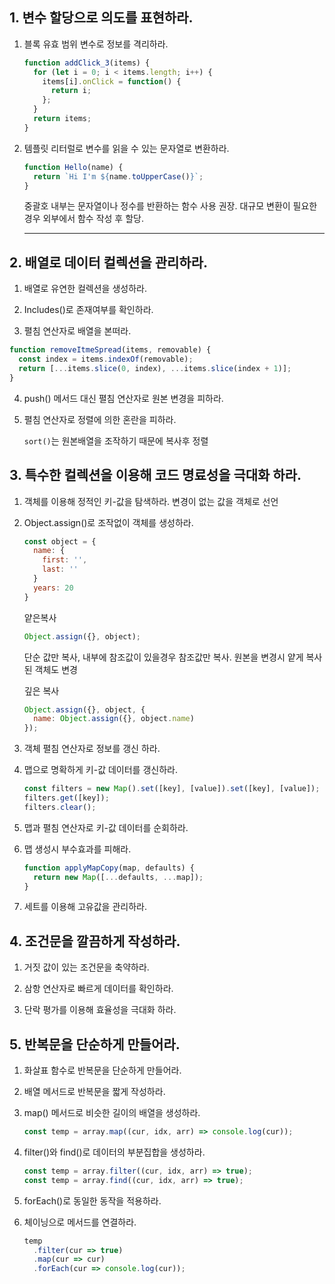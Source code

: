 ## 1. 변수 할당으로 의도를 표현하라.

1. 블록 유효 범위 변수로 정보를 격리하라.
   ```javascript
   function addClick_3(items) {
     for (let i = 0; i < items.length; i++) {
       items[i].onClick = function() {
         return i;
       };
     }
     return items;
   }
   ```
2. 템플릿 리터럴로 변수를 읽을 수 있는 문자열로 변환하라.

   ```javascript
   function Hello(name) {
     return `Hi I'm ${name.toUpperCase()}`;
   }
   ```

   중괄호 내부는 문자열이나 정수를 반환하는 함수 사용 권장.
   대규모 변환이 필요한 경우 외부에서 함수 작성 후 할당.

   ***

## 2. 배열로 데이터 컬렉션을 관리하라.

1. 배열로 유연한 컬렉션을 생성하라.

2. Includes()로 존재여부를 확인하라.

3. 펼침 연산자로 배열을 본떠라.

```javascript
function removeItmeSpread(items, removable) {
  const index = items.indexOf(removable);
  return [...items.slice(0, index), ...items.slice(index + 1)];
}
```

4. push() 메서드 대신 펼침 연산자로 원본 변경을 피하라.

5. 펼침 연산자로 정렬에 의한 혼란을 피하라.

   `sort()`는 원본배열을 조작하기 때문에 복사후 정렬

## 3. 특수한 컬렉션을 이용해 코드 명료성을 극대화 하라.

1.  객체를 이용해 정적인 키-값을 탐색하라.
    변경이 없는 값을 객체로 선언

2.  Object.assign()로 조작없이 객체를 생성하라.

    ```javascript
    const object = {
      name: {
        first: '',
        last: ''
      }
      years: 20
    }
    ```

    얕은복사

    ```javascript
    Object.assign({}, object);
    ```

    단순 값만 복사, 내부에 참조값이 있을경우 참조값만 복사.
    원본을 변경시 얕게 복사된 객체도 변경

    깊은 복사

    ```javascript
    Object.assign({}, object, {
      name: Object.assign({}, object.name)
    });
    ```

3.  객체 펼침 연산자로 정보를 갱신 하라.

4.  맵으로 명확하게 키-값 데이터를 갱신하라.

    ```javascript
    const filters = new Map().set([key], [value]).set([key], [value]);
    filters.get([key]);
    filters.clear();
    ```

5.  맵과 펼침 연산자로 키-값 데이터를 순회하라.

6.  맵 생성시 부수효과를 피해라.

    ```javascript
    function applyMapCopy(map, defaults) {
      return new Map([...defaults, ...map]);
    }
    ```

7.  세트를 이용해 고유값을 관리하라.

## 4. 조건문을 깔끔하게 작성하라.

1. 거짓 값이 있는 조건문을 축약하라.

2. 삼항 연산자로 빠르게 데이터를 확인하라.

3. 단락 평가를 이용해 효율성을 극대화 하라.

## 5. 반복문을 단순하게 만들어라.

1. 화살표 함수로 반복문을 단순하게 만들어라.

2. 배열 메서드로 반복문을 짧게 작성하라.

3. map() 메서드로 비슷한 길이의 배열을 생성하라.

   ```javascript
   const temp = array.map((cur, idx, arr) => console.log(cur));
   ```

4. filter()와 find()로 데이터의 부분집합을 생성하라.

   ```javascript
   const temp = array.filter((cur, idx, arr) => true);
   const temp = array.find((cur, idx, arr) => true);
   ```

5. forEach()로 동일한 동작을 적용하라.

6. 체이닝으로 메서드를 연결하라.

   ```javascript
   temp
     .filter(cur => true)
     .map(cur => cur)
     .forEach(cur => console.log(cur));
   ```
